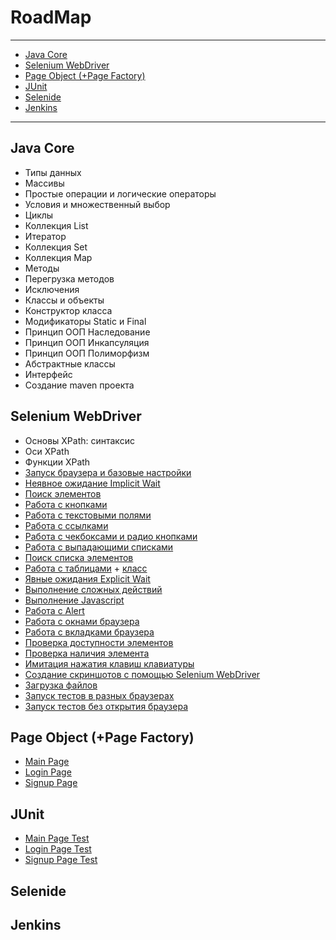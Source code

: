 # RoadMap
____
- [Java Core](https://github.com/Dev4Lex/Learn#java-core)
- [Selenium WebDriver](https://github.com/Dev4Lex/Learn#selenium-webdriver)
- [Page Object (+Page Factory)](https://github.com/Dev4Lex/Learn#page-object-page-factory)
- [JUnit](https://github.com/Dev4Lex/Learn#junit)
- [Selenide](https://github.com/Dev4Lex/Learn#selenide)
- [Jenkins](https://github.com/Dev4Lex/Learn#jenkins)

____
## Java Core

- Типы данных
- Массивы 
- Простые операции и логические операторы 
- Условия и множественный выбор
- Циклы 
- Коллекция List 
- Итератор 
- Коллекция Set
- Коллекция Map 
- Методы 
- Перегрузка методов 
- Исключения 
- Классы и объекты
- Конструктор класса 
- Модификаторы Static и Final
- Принцип ООП Наследование
- Принцип ООП Инкапсуляция
- Принцип ООП Полиморфизм
- Абстрактные классы 
- Интерфейс
- Создание maven проекта

## Selenium WebDriver
- Основы XPath: синтаксис
- Оси XPath
- Функции XPath
- [Запуск браузера и базовые настройки](https://github.com/Dev4Lex/Learn/blob/main/SeleniumWebDriver/src/main/java/FirstSteps.java)
- [Неявное ожидание Implicit Wait](https://github.com/Dev4Lex/Learn/blob/main/SeleniumWebDriver/src/main/java/FirstSteps.java)
- [Поиск элементов](https://github.com/Dev4Lex/Learn/blob/main/SeleniumWebDriver/src/main/java/FindElement.java)
- [Работа с кнопками](https://github.com/Dev4Lex/Learn/blob/main/SeleniumWebDriver/src/main/java/Buttons.java)
- [Работа с текстовыми полями](https://github.com/Dev4Lex/Learn/blob/main/SeleniumWebDriver/src/main/java/TextFields.java)
- [Работа с ссылками](https://github.com/Dev4Lex/Learn/blob/main/SeleniumWebDriver/src/main/java/Links.java)
- [Работа с чекбоксами и радио кнопками](https://github.com/Dev4Lex/Learn/blob/main/SeleniumWebDriver/src/main/java/CheckboxRadiobutton.java)
- [Работа с выпадающими списками](https://github.com/Dev4Lex/Learn/blob/main/SeleniumWebDriver/src/main/java/DropDownList.java)
- [Поиск списка элементов](https://github.com/Dev4Lex/Learn/blob/main/SeleniumWebDriver/src/main/java/FindElements.java)
- [Работа с таблицами](https://github.com/Dev4Lex/Learn/blob/main/SeleniumWebDriver/src/main/java/Tables.java) + [класс](https://github.com/Dev4Lex/Learn-Java-Selenium/blob/main/SeleniumWebDriver/src/main/java/Table.java)
- [Явные ожидания Explicit Wait](https://github.com/Dev4Lex/Learn/blob/main/SeleniumWebDriver/src/main/java/ExplicitWait.java)
- [Выполнение сложных действий](https://github.com/Dev4Lex/Learn/blob/main/SeleniumWebDriver/src/main/java/ComplexActions.java)
- [Выполнение Javascript](https://github.com/Dev4Lex/Learn/blob/main/SeleniumWebDriver/src/main/java/JavaScript.java)
- [Работа с Alert](https://github.com/Dev4Lex/Learn/blob/main/SeleniumWebDriver/src/main/java/Alert.java)
- [Работа с окнами браузера](https://github.com/Dev4Lex/Learn/blob/main/SeleniumWebDriver/src/main/java/BrowserWindow.java)
- [Работа с вкладками браузера](https://github.com/Dev4Lex/Learn/blob/main/SeleniumWebDriver/src/main/java/BrowserTabs.java)
- [Проверка доступности элементов](https://github.com/Dev4Lex/Learn/blob/main/SeleniumWebDriver/src/main/java/AvailabilityOfElements.java)
- [Проверка наличия элемента](https://github.com/Dev4Lex/Learn/blob/main/SeleniumWebDriver/src/main/java/ExistenceOfElements.java)
- [Имитация нажатия клавиш клавиатуры](https://github.com/Dev4Lex/Learn/blob/main/SeleniumWebDriver/src/main/java/SendKeys.java)
- [Создание скриншотов с помощью Selenium WebDriver](https://github.com/Dev4Lex/Learn/blob/main/SeleniumWebDriver/src/main/java/TakeScreenshot.java)
- [Загрузка файлов](https://github.com/Dev4Lex/Learn/blob/main/SeleniumWebDriver/src/main/java/FileDownload.java)
- [Запуск тестов в разных браузерах](https://github.com/Dev4Lex/Learn/blob/main/SeleniumWebDriver/src/main/java/SomeBrowsers.java)
- [Запуск тестов без открытия браузера](https://github.com/Dev4Lex/Learn/blob/main/SeleniumWebDriver/src/main/java/RunTestsWithoutBrowser.java)


## Page Object (+Page Factory)

- [Main Page](https://github.com/Dev4Lex/Learn-Java-Selenium/blob/main/PageObject/src/main/java/MainPage.java)
- [Login Page](https://github.com/Dev4Lex/Learn-Java-Selenium/blob/main/PageObject/src/main/java/LoginPage.java)
- [Signup Page](https://github.com/Dev4Lex/Learn-Java-Selenium/blob/main/PageObject/src/main/java/SignUpPage.java)


## JUnit
- [Main Page Test](https://github.com/Dev4Lex/Learn/blob/main/JUnit/src/test/java/MainPageTest.java)
- [Login Page Test](https://github.com/Dev4Lex/Learn/blob/main/JUnit/src/test/java/LoginPageTest.java)
- [Signup Page Test](https://github.com/Dev4Lex/Learn/blob/main/JUnit/src/test/java/SignUpPageTest.java)
## Selenide
## Jenkins
